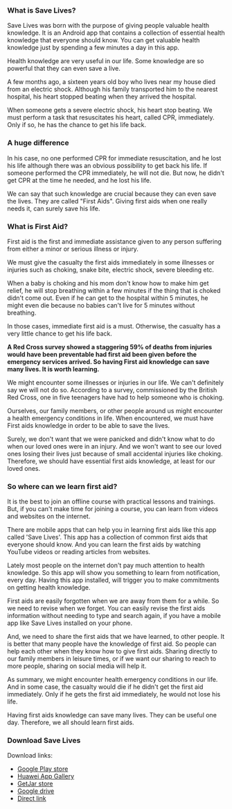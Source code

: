 ### What is Save Lives?
Save Lives was born with the purpose of giving people valuable health knowledge. It is an Android app that contains a collection of essential health knowledge that everyone should know. You can get valuable health knowledge just by spending a few minutes a day in this app.

Health knowledge are very useful in our life. Some knowledge are so powerful that they can even save a live.

A few months ago, a sixteen years old boy who lives near my house died from an electric shock. Although his family transported him to the nearest hospital, his heart stopped beating when they arrived the hospital.

When someone gets a severe electric shock, his heart stop beating. We must perform a task that resuscitates his heart, called CPR, immediately. Only if so, he has the chance to get his life back.

### A huge difference
In his case, no one performed CPR for immediate resuscitation, and he lost his life although there was an obvious possibility to get back his life. If someone performed the CPR immediately, he will not die. But now, he didn't get CPR at the time he needed, and he lost his life.

We can say that such knowledge are crucial because they can even save the lives. They are called "First Aids". Giving first aids when one really needs it, can surely save his life.

### What is First Aid?
First aid is the first and immediate assistance given to any person suffering from either a minor or serious illness or injury.

We must give the casualty the first aids immediately in some illnesses or injuries such as choking, snake bite, electric shock, severe bleeding etc.

When a baby is choking and his mom don't know how to make him get relief, he will stop breathing within a few minutes if the thing that is choked didn't come out. Even if he can get to the hospital within 5 minutes, he might even die because no babies can't live for 5 minutes without breathing.

In those cases, immediate first aid is a must. Otherwise, the casualty has a very little chance to get his life back.

**A Red Cross survey showed a staggering 59% of deaths from injuries would have been preventable had first aid been given before the emergency services arrived. So having First aid knowledge can save many lives. It is worth learning.**

We might encounter some illnesses or injuries in our life. We can't definitely say we will not do so. According to a survey, commissioned by the British Red Cross, one in five teenagers have had to help someone who is choking.

Ourselves, our family members, or other people around us might encounter a health emergency conditions in life. When encountered, we must have First aids knowledge in order to be able to save the lives.

Surely, we don't want that we were panicked and didn't know what to do when our loved ones were in an injury. And we won't want to see our loved ones losing their lives just because of small accidental injuries like choking. Therefore, we should have essential first aids knowledge, at least for our loved ones.

### So where can we learn first aid?

It is the best to join an offline course with practical lessons and trainings. But, if you can't make time for joining a course, you can learn from videos and websites on the internet.

There are mobile apps that can help you in learning first aids like this app called 'Save Lives'. This app has a collection of common first aids that everyone should know. And you can learn the first aids by watching YouTube videos or reading articles from websites.

Lately most people on the internet don't pay much attention to health knowledge. So this app will show you something to learn from notification, every day. Having this app installed, will trigger you to make commitments on getting health knowledge.

First aids are easily forgotten when we are away from them for a while. So we need to revise when we forget. You can easily revise the first aids information without needing to type and search again, if you have a mobile app like Save Lives installed on your phone.

And, we need to share the first aids that we have learned, to other people. It is better that many people have the knowledge of first aid. So people can help each other when they know how to give first aids. Sharing directly to our family members in leisure times, or if we want our sharing to reach to more people, sharing on social media will help it.

As summary, we might encounter health emergency conditions in our life. And in some case, the casualty would die if he didn't get the first aid immediately. Only if he gets the first aid immediately, he would not lose his life.

Having first aids knowledge can save many lives. They can be useful one day. Therefore, we all should learn first aids.

### Download Save Lives
Download links:
- [Google Play store](https://play.google.com/store/apps/details?id=com.heinsek.save_lives)
- [Huawei App Gallery](https://appgallery.cloud.huawei.com/ag/n/app/C103490047?locale=en_US&source=appshare&subsource=C103490047)
- [GetJar store](www.getjar.mobi/mobile/983791/Save-Lives)
- [Google drive](https://drive.google.com/file/d/1CEsGtz5eyziQgXHIWHH9SmvhmG4DM-29/view?usp=sharing)
- [Direct link](https://s3.ir-thr-at1.arvanstorage.com/alpha/SaveLives.apk)